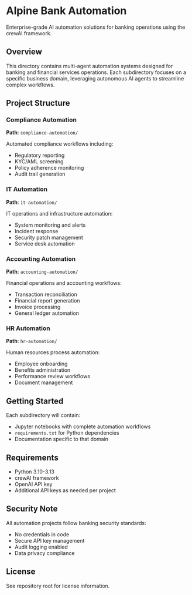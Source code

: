 # Alpine Bank Automation

Enterprise-grade AI automation solutions for banking operations using the crewAI framework.

## Overview

This directory contains multi-agent automation systems designed for banking and financial services operations. Each subdirectory focuses on a specific business domain, leveraging autonomous AI agents to streamline complex workflows.

## Project Structure

### Compliance Automation
**Path**: `compliance-automation/`

Automated compliance workflows including:
- Regulatory reporting
- KYC/AML screening
- Policy adherence monitoring
- Audit trail generation

### IT Automation
**Path**: `it-automation/`

IT operations and infrastructure automation:
- System monitoring and alerts
- Incident response
- Security patch management
- Service desk automation

### Accounting Automation
**Path**: `accounting-automation/`

Financial operations and accounting workflows:
- Transaction reconciliation
- Financial report generation
- Invoice processing
- General ledger automation

### HR Automation
**Path**: `hr-automation/`

Human resources process automation:
- Employee onboarding
- Benefits administration
- Performance review workflows
- Document management

## Getting Started

Each subdirectory will contain:
- Jupyter notebooks with complete automation workflows
- `requirements.txt` for Python dependencies
- Documentation specific to that domain

## Requirements

- Python 3.10-3.13
- crewAI framework
- OpenAI API key
- Additional API keys as needed per project

## Security Note

All automation projects follow banking security standards:
- No credentials in code
- Secure API key management
- Audit logging enabled
- Data privacy compliance

## License

See repository root for license information.
